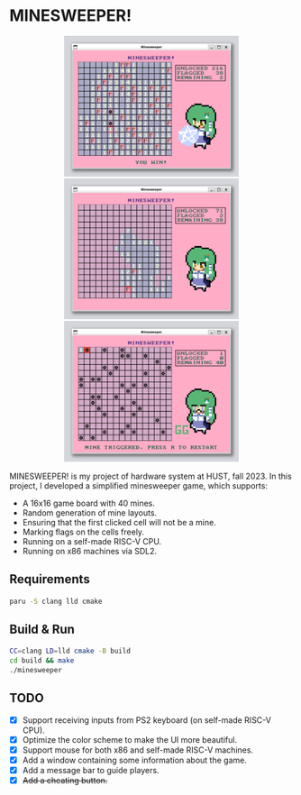 # MINESWEEPER!

<p align="center">
  <img height=250 src="./resources/preview_win.png">
  <img height=250 src="./resources/preview.png">
  <img height=250 src="./resources/preview_gg.png">
</p>

MINESWEEPER! is my project of hardware system at HUST, fall 2023. In this project, I developed a simplified minesweeper game, which supports:
- A 16x16 game board with 40 mines.
- Random generation of mine layouts.
- Ensuring that the first clicked cell will not be a mine.
- Marking flags on the cells freely.
- Running on a self-made RISC-V CPU.
- Running on x86 machines via SDL2.

## Requirements
```bash
paru -S clang lld cmake
```

## Build & Run
```bash
CC=clang LD=lld cmake -B build
cd build && make
./minesweeper
```

## TODO
- [x] Support receiving inputs from PS2 keyboard (on self-made RISC-V CPU).
- [x] Optimize the color scheme to make the UI more beautiful.
- [x] Support mouse for both x86 and self-made RISC-V machines.
- [x] Add a window containing some information about the game.
- [x] Add a message bar to guide players.
- [x] ~~Add a cheating button.~~